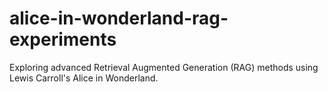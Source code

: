 # alice-in-wonderland-rag-experiments
Exploring advanced Retrieval Augmented Generation (RAG) methods using Lewis Carroll's Alice in Wonderland.
